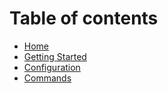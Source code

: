 # Table of contents

* [Home](README.md)
* [Getting Started](getting-started.md)
* [Configuration](configuration.md)
* [Commands](commands.md)
